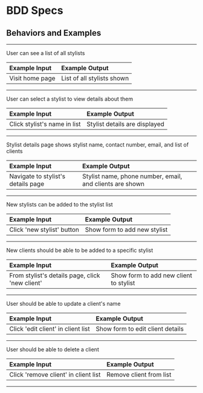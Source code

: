 # BDD Specs

## Behaviors and Examples

---

User can see a list of all stylists

| Example Input | Example Output |
| :--- | :--- |
| Visit home page | List of all stylists shown |

---

User can select a stylist to view details about them

| Example Input | Example Output |
| :--- | :--- |
| Click stylist's name in list | Stylist details are displayed |

---

Stylist details page shows stylist name, contact number, email, and list of clients

| Example Input | Example Output |
| :--- | :--- |
| Navigate to stylist's details page | Stylist name, phone number, email, and clients are shown |

---

New stylists can be added to the stylist list

| Example Input | Example Output |
| :--- | :--- |
| Click 'new stylist' button | Show form to add new stylist |

---

New clients should be able to be added to a specific stylist

| Example Input | Example Output |
| :--- | :--- |
| From stylist's details page, click 'new client' | Show form to add new client to stylist |

---

User should be able to update a client's name

| Example Input | Example Output |
| :--- | :--- |
| Click 'edit client' in client list | Show form to edit client details |

---

User should be able to delete a client

| Example Input | Example Output |
| :--- | :--- |
| Click 'remove client' in client list | Remove client from list |

---
